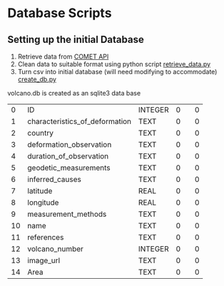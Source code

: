 # Database Scripts

## Setting up the initial Database

1. Retrieve  data from [COMET API](https://comet.nerc.ac.uk/wp-json/volcanodb/v1/volcanoes?filter=0)
2. Clean data to suitable format using python script [retrieve_data.py](retrieve_data.py)
3. Turn csv into initial database (will need modifying to accommodate) [create_db.py](create_db.py)

volcano.db is created as an sqlite3 data base

 |   |    |         |   |  |   |
 |---|----|---------|---|--|---|
 | 0 | ID | INTEGER | 0 |  | 0 |
 | 1 |  characteristics_of_deformation  |  TEXT | 0 |  | 0
 | 2 | country | TEXT | 0 |  | 0 |
 | 3 | deformation_observation | TEXT | 0 |  | 0 |
 | 4 | duration_of_observation | TEXT | 0 |  | 0 |
 | 5 | geodetic_measurements | TEXT | 0 |  | 0 |
 | 6 | inferred_causes | TEXT | 0 |  | 0 |
 | 7 | latitude | REAL | 0 |  | 0 |
 | 8 | longitude | REAL | 0 |  | 0 |
 | 9 | measurement_methods | TEXT | 0 |  | 0 |
 | 10 | name | TEXT | 0 |  | 0 |
 | 11 | references | TEXT | 0 |  | 0 |
 | 12 | volcano_number | INTEGER | 0 |  | 0 |
 | 13 | image_url | TEXT | 0 |  | 0 |
 | 14 | Area | TEXT | 0 |  | 0 |
